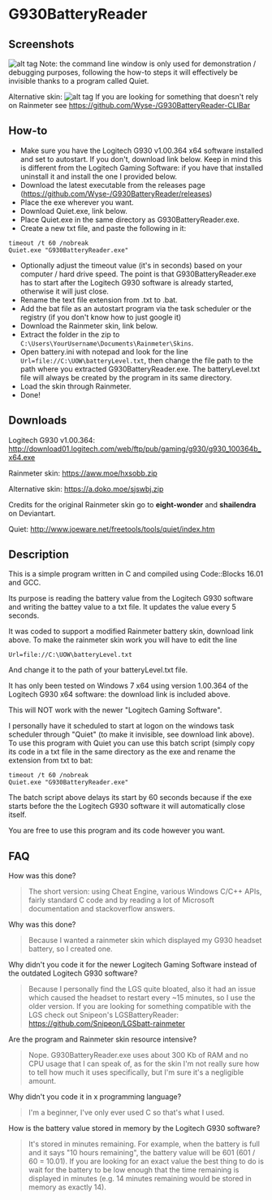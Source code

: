 # G930BatteryReader

## Screenshots

![alt tag](https://aww.moe/0uh8m9.png)
Note: the command line window is only used for demonstration / debugging purposes, following the how-to steps it will effectively be invisible thanks to a program called Quiet.

Alternative skin:
![alt tag](https://a.doko.moe/odtsxc.PNG)
If you are looking for something that doesn't rely on Rainmeter see https://github.com/Wyse-/G930BatteryReader-CLIBar
## How-to
- Make sure you have the Logitech G930 v1.00.364 x64 software installed and set to autostart. If you don't, download link below. Keep in mind this is different from the Logitech Gaming Software: if you have that installed uninstall it and install the one I provided below.
- Download the latest executable from the releases page (https://github.com/Wyse-/G930BatteryReader/releases)
- Place the exe wherever you want.
- Download Quiet.exe, link below.
- Place Quiet.exe in the same directory as G930BatteryReader.exe.
- Create a new txt file, and paste the following in it:
```
timeout /t 60 /nobreak
Quiet.exe "G930BatteryReader.exe"
```
- Optionally adjust the timeout value (it's in seconds) based on your computer / hard drive speed. The point is that G930BatteryReader.exe has to start after the Logitech G930 software is already started, otherwise it will just close.
- Rename the text file extension from .txt to .bat.
- Add the bat file as an autostart program via the task scheduler or the registry (if you don't know how to just google it)
- Download the Rainmeter skin, link below.
- Extract the folder in the zip to `C:\Users\YourUsername\Documents\Rainmeter\Skins`.
- Open battery.ini with notepad and look for the line `Url=file://C:\UOW\batteryLevel.txt`, then change the file path to the path where you extracted G930BatteryReader.exe. The batteryLevel.txt file will always be created by the program in its same directory.
- Load the skin through Rainmeter.
- Done!

## Downloads
Logitech G930 v1.00.364: http://download01.logitech.com/web/ftp/pub/gaming/g930/g930_100364b_x64.exe

Rainmeter skin: https://aww.moe/hxsobb.zip

Alternative skin: https://a.doko.moe/sjswbj.zip

Credits for the original Rainmeter skin go to **eight-wonder** and **shailendra** on Deviantart.

Quiet: http://www.joeware.net/freetools/tools/quiet/index.htm

## Description
This is a simple program written in C and compiled using Code::Blocks 16.01 and GCC. 

Its purpose is reading the battery value from the Logitech G930 software and writing the battey value to a txt file. It updates the value every 5 seconds.

It was coded to support a modified Rainmeter battery skin, download link above. To make the rainmeter skin work you will have to edit the line
```
Url=file://C:\UOW\batteryLevel.txt
```
And change it to the path of your batteryLevel.txt file.

It has only been tested on Windows 7 x64 using version 1.00.364 of the Logitech G930 x64 software: the download link is included above.

This will NOT work with the newer "Logitech Gaming Software".

I personally have it scheduled to start at logon on the windows task scheduler through "Quiet" (to make it invisible, see download link above). To use this program with Quiet you can use this batch script (simply copy its code in a txt file in the same directory as the exe and rename the extension from txt to bat:
```
timeout /t 60 /nobreak
Quiet.exe "G930BatteryReader.exe"
```
The batch script above delays its start by 60 seconds because if the exe starts before the the Logitech G930 software it will automatically close itself.

You are free to use this program and its code however you want.

## FAQ
How was this done?
>The short version: using Cheat Engine, various Windows C/C++ APIs, fairly standard C code and by reading a lot of Microsoft documentation and stackoverflow answers.

Why was this done?
>Because I wanted a rainmeter skin which displayed my G930 headset battery, so I created one.

Why didn't you code it for the newer Logitech Gaming Software instead of the outdated Logitech G930 software?
>Because I personally find the LGS quite bloated, also it had an issue which caused the headset to restart every ~15 minutes, so I use the older version. If you are looking for something compatible with the LGS check out Snipeon's LGSBatteryReader:
https://github.com/Snipeon/LGSbatt-rainmeter

Are the program and Rainmeter skin resource intensive?
>Nope. G930BatteryReader.exe uses about 300 Kb of RAM and no CPU usage that I can speak of, as for the skin I'm not really sure how to tell how much it uses specifically, but I'm sure it's a negligible amount.

Why didn't you code it in x programming language?
>I'm a beginner, I've only ever used C so that's what I used.

How is the battery value stored in memory by the Logitech G930 software?
>It's stored in minutes remaining. For example, when the battery is full and it says "10 hours remaining", the battery value will be 601 (601 / 60 = 10.01). If you are looking for an exact value the best thing to do is wait for the battery to be low enough that the time remaining is displayed in minutes (e.g. 14 minutes remaining would be stored in memory as exactly 14).

